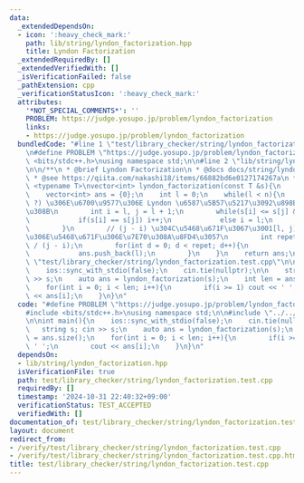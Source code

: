 ```yaml
---
data:
  _extendedDependsOn:
  - icon: ':heavy_check_mark:'
    path: lib/string/lyndon_factorization.hpp
    title: Lyndon Factorization
  _extendedRequiredBy: []
  _extendedVerifiedWith: []
  _isVerificationFailed: false
  _pathExtension: cpp
  _verificationStatusIcon: ':heavy_check_mark:'
  attributes:
    '*NOT_SPECIAL_COMMENTS*': ''
    PROBLEM: https://judge.yosupo.jp/problem/lyndon_factorization
    links:
    - https://judge.yosupo.jp/problem/lyndon_factorization
  bundledCode: "#line 1 \"test/library_checker/string/lyndon_factorization.test.cpp\"\
    \n#define PROBLEM \"https://judge.yosupo.jp/problem/lyndon_factorization\"\n#include\
    \ <bits/stdc++.h>\nusing namespace std;\n\n#line 2 \"lib/string/lyndon_factorization.hpp\"\
    \n\n/**\n * @brief Lyndon Factorization\n * @docs docs/string/lyndon_factorization.md\n\
    \ * @see https://qiita.com/nakashi18/items/66882bd6e0127174267a\n */\n\ntemplate\
    \ <typename T>\nvector<int> lyndon_factorization(const T &s){\n    int n = s.size();\n\
    \    vector<int> ans = {0};\n    int l = 0;\n    while(l < n){\n        // [l,\
    \ ?) \u306E\u6700\u9577\u306E Lyndon \u6587\u5B57\u5217\u3092\u898B\u3064\u3051\
    \u308B\n        int i = l, j = l + 1;\n        while(s[i] <= s[j] && j < n){\n\
    \            if(s[i] == s[j]) i++;\n            else i = l;\n            j++;\n\
    \        }\n        // (j - i) \u304C\u5468\u671F\u3067\u3001[l, j) \u304C\u305D\
    \u306E\u5468\u671F\u306E\u7E70\u308A\u8FD4\u3057\n        int repet = (j - l)\
    \ / (j - i);\n        for(int d = 0; d < repet; d++){\n            l += j - i;\n\
    \            ans.push_back(l);\n        }\n    }\n    return ans;\n}\n#line 6\
    \ \"test/library_checker/string/lyndon_factorization.test.cpp\"\n\nint main(){\n\
    \    ios::sync_with_stdio(false);\n    cin.tie(nullptr);\n\n    string s; cin\
    \ >> s;\n    auto ans = lyndon_factorization(s);\n    int len = ans.size();\n\
    \    for(int i = 0; i < len; i++){\n        if(i >= 1) cout << ' ';\n        cout\
    \ << ans[i];\n    }\n}\n"
  code: "#define PROBLEM \"https://judge.yosupo.jp/problem/lyndon_factorization\"\n\
    #include <bits/stdc++.h>\nusing namespace std;\n\n#include \"../../../lib/string/lyndon_factorization.hpp\"\
    \n\nint main(){\n    ios::sync_with_stdio(false);\n    cin.tie(nullptr);\n\n \
    \   string s; cin >> s;\n    auto ans = lyndon_factorization(s);\n    int len\
    \ = ans.size();\n    for(int i = 0; i < len; i++){\n        if(i >= 1) cout <<\
    \ ' ';\n        cout << ans[i];\n    }\n}\n"
  dependsOn:
  - lib/string/lyndon_factorization.hpp
  isVerificationFile: true
  path: test/library_checker/string/lyndon_factorization.test.cpp
  requiredBy: []
  timestamp: '2024-10-31 22:40:32+09:00'
  verificationStatus: TEST_ACCEPTED
  verifiedWith: []
documentation_of: test/library_checker/string/lyndon_factorization.test.cpp
layout: document
redirect_from:
- /verify/test/library_checker/string/lyndon_factorization.test.cpp
- /verify/test/library_checker/string/lyndon_factorization.test.cpp.html
title: test/library_checker/string/lyndon_factorization.test.cpp
---
```

